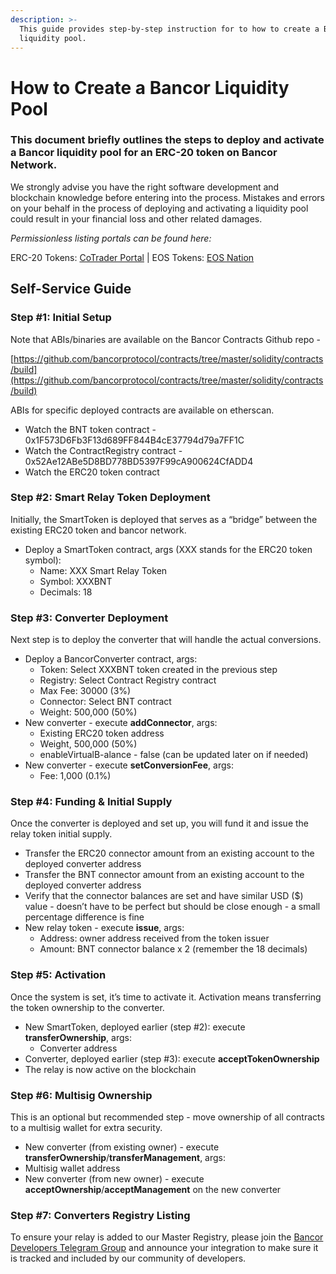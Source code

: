 ```yaml
---
description: >-
  This guide provides step-by-step instruction for to how to create a Bancor
  liquidity pool.
---
```


# How to Create a Bancor Liquidity Pool

### This document briefly outlines the steps to deploy and activate a Bancor liquidity pool for an ERC-20 token on Bancor Network.

We strongly advise you have the right software development and blockchain knowledge before entering into the process. Mistakes and errors on your behalf in the process of deploying and activating a liquidity pool could result in your financial loss and other related damages.

_Permissionless listing portals can be found here:_

ERC-20 Tokens: [CoTrader Portal](https://bancor.cotrader.com/) \| EOS Tokens: [EOS Nation](https://bancor.eosnation.io/)

## Self-Service Guide

### Step \#1: Initial Setup

Note that ABIs/binaries are available on the Bancor Contracts Github repo -

[https://github.com/bancorprotocol/contracts/tree/master/solidity/contracts/build](https://github.com/bancorprotocol/contracts/tree/master/solidity/contracts/build)

ABIs for specific deployed contracts are available on etherscan.

* Watch the BNT token contract - 0x1F573D6Fb3F13d689FF844B4cE37794d79a7FF1C
* Watch the ContractRegistry contract - 0x52Ae12ABe5D8BD778BD5397F99cA900624CfADD4
* Watch the ERC20 token contract

### Step \#2: Smart Relay Token Deployment

Initially, the SmartToken is deployed that serves as a “bridge” between the existing ERC20 token and bancor network.

* Deploy a SmartToken contract, args \(XXX stands for the ERC20 token symbol\):
  * Name: XXX Smart Relay Token
  * Symbol: XXXBNT
  * Decimals: 18

### Step \#3: Converter Deployment

Next step is to deploy the converter that will handle the actual conversions.

* Deploy a BancorConverter contract, args:
  * Token: Select XXXBNT token created in the previous step
  * Registry: Select Contract Registry contract
  * Max Fee: 30000 \(3%\)
  * Connector: Select BNT contract
  * Weight: 500,000 \(50%\)
* New converter - execute **addConnector**, args:
  * Existing ERC20 token address
  * Weight, 500,000 \(50%\)
  * enableVirtualB-alance - false \(can be updated later on if needed\)
* New converter - execute **setConversionFee**, args:
  * Fee: 1,000 \(0.1%\)

### Step \#4: Funding & Initial Supply

Once the converter is deployed and set up, you will fund it and issue the relay token initial supply.

* Transfer the ERC20 connector amount from an existing account to the deployed converter address
* Transfer the BNT connector amount from an existing account to the deployed converter address
* Verify that the connector balances are set and have similar USD \($\) value - doesn’t have to be perfect but should be close enough - a small percentage difference is fine
* New relay token - execute **issue**, args:
  * Address: owner address received from the token issuer
  * Amount: BNT connector balance x 2 \(remember the 18 decimals\)

### Step \#5: Activation

Once the system is set, it’s time to activate it. Activation means transferring the token ownership to the converter.

* New SmartToken, deployed earlier \(step \#2\): execute **transferOwnership**, args:
  * Converter address
* Converter, deployed earlier \(step \#3\): execute **acceptTokenOwnership**
* The relay is now active on the blockchain

### Step \#6: Multisig Ownership

This is an optional but recommended step - move ownership of all contracts to a multisig wallet for extra security.

* New converter \(from existing owner\) - execute **transferOwnership**/**transferManagement**, args:
* Multisig wallet address
* New converter \(from new owner\) - execute **acceptOwnership**/**acceptManagement** on the new converter

### Step \#7: Converters Registry Listing

To ensure your relay is added to our Master Registry, please join the [Bancor Developers Telegram Group](https://t.me/BancorDevelopers) and announce your integration to make sure it is tracked and included by our community of developers.

